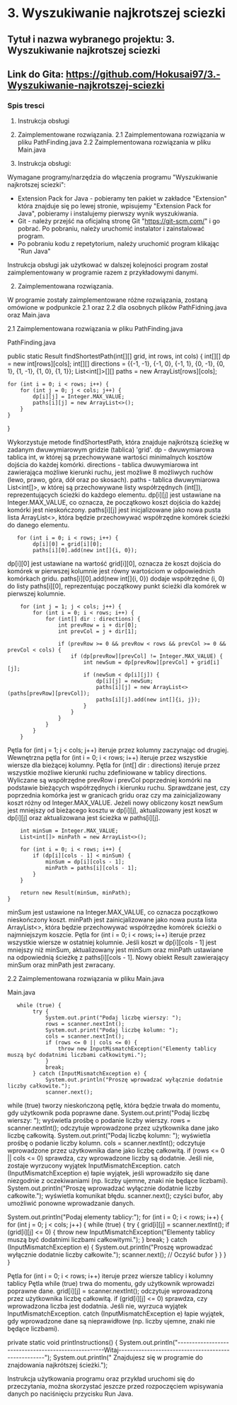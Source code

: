# 3. Wyszukiwanie najkrotszej sciezki


## Tytuł i nazwa wybranego projektu: 3. Wyszukiwanie najkrotszej sciezki


## Link do Gita: https://github.com/Hokusai97/3.-Wyszukiwanie-najkrotszej-sciezki

### Spis tresci

1. Instrukcja obsługi
2. Zaimplementowane rozwiązania.
2.1 Zaimplementowana rozwiązania w pliku PathFinding.java
2.2 Zaimplementowana rozwiązania w pliku Main.java







1. Instrukcja obsługi:


Wymagane programy/narzędzia do włączenia programu "Wyszukiwanie najkrotszej sciezki":
- Extension Pack for Java - pobieramy ten pakiet w zakładce "Extension" która znajduje się po lewej stronie, wpisujemy "Extension Pack for Java", pobieramy i instalujemy pierwszy wynik wyszukiwania.
- Git - należy przejść na oficjalną stronę Git "https://git-scm.com/" i go pobrać. Po pobraniu, należy uruchomić instalator i zainstalować program. 
- Po pobraniu kodu z repetytorium, należy uruchomić program klikając "Run Java"

Instrukcja obsługi jak użytkować w dalszej kolejności program został zaimplementowany w programie razem z przykładowymi danymi.








2. Zaimplementowana rozwiązania.

W programie zostały zaimplementowane różne rozwiązania, zostaną omówione w podpunkcie 2.1 oraz 2.2 dla osobnych plików PathFidning.java oraz Main.java




2.1 Zaimplementowana rozwiązania w pliku PathFinding.java


PathFinding.java


public static Result findShortestPath(int[][] grid, int rows, int cols) {
    int[][] dp = new int[rows][cols];
    int[][] directions = {{-1, -1}, {-1, 0}, {-1, 1}, {0, -1}, {0, 1}, {1, -1}, {1, 0}, {1, 1}};
    List<int[]>[][] paths = new ArrayList[rows][cols];

    for (int i = 0; i < rows; i++) {
        for (int j = 0; j < cols; j++) {
            dp[i][j] = Integer.MAX_VALUE;
            paths[i][j] = new ArrayList<>();
        }
    }
}

Wykorzystuje metode findShortestPath, która znajduje najkrótszą ścieżkę w zadanym dwuwymiarowym gridzie (tablica) 'grid'.
dp - dwuwymiarowa tablica int, w której są przechowywane wartości minimalnych kosztów dojścia do każdej komórki.
directions - tablica dwuwymiarowa int zawierająca możliwe kierunki ruchu, jest możliwe 8 możliwych ruchów (lewo, prawo, góra, dół oraz po skosach).
paths - tablica dwuwymiarowa List<int[]>, w której są przechowywane listy współrzędnych (int[]), reprezentujących ścieżki do każdego elementu.
dp[i][j] jest ustawiane na Integer.MAX_VALUE, co oznacza, że początkowo koszt dojścia do każdej komórki jest nieskończony.
paths[i][j] jest inicjalizowane jako nowa pusta lista ArrayList<>, która będzie przechowywać współrzędne komórek ścieżki do danego elementu.



       for (int i = 0; i < rows; i++) {
            dp[i][0] = grid[i][0];
            paths[i][0].add(new int[]{i, 0});

dp[i][0] jest ustawiane na wartość grid[i][0], oznacza że koszt dojścia do komórek w pierwszej kolumnie jest równy wartościom w odpowiednich komórkach gridu.
paths[i][0].add(new int[]{i, 0}) dodaje współrzędne (i, 0) do listy paths[i][0], reprezentując początkowy punkt ścieżki dla komórek w pierwszej kolumnie.



        for (int j = 1; j < cols; j++) {
            for (int i = 0; i < rows; i++) {
                for (int[] dir : directions) {
                    int prevRow = i + dir[0];
                    int prevCol = j + dir[1];

                    if (prevRow >= 0 && prevRow < rows && prevCol >= 0 && prevCol < cols) {
                        if (dp[prevRow][prevCol] != Integer.MAX_VALUE) {
                            int newSum = dp[prevRow][prevCol] + grid[i][j];
                            if (newSum < dp[i][j]) {
                                dp[i][j] = newSum;
                                paths[i][j] = new ArrayList<>(paths[prevRow][prevCol]);
                                paths[i][j].add(new int[]{i, j});
                            }
                        }
                    }
                }
            }
        }

Pętla for (int j = 1; j < cols; j++) iteruje przez kolumny zaczynając od drugiej.
Wewnętrzna pętla for (int i = 0; i < rows; i++) iteruje przez wszystkie wiersze dla bieżącej kolumny.
Pętla for (int[] dir : directions) iteruje przez wszystkie możliwe kierunki ruchu zdefiniowane w tablicy directions.
Wyliczane są współrzędne prevRow i prevCol poprzedniej komórki na podstawie bieżących współrzędnych i kierunku ruchu.
Sprawdzane jest, czy poprzednia komórka jest w granicach gridu oraz czy ma zainicjalizowany koszt różny od Integer.MAX_VALUE.
Jeżeli nowy obliczony koszt newSum jest mniejszy od bieżącego kosztu w dp[i][j], aktualizowany jest koszt w dp[i][j] oraz aktualizowana jest ścieżka w paths[i][j].



        int minSum = Integer.MAX_VALUE;
        List<int[]> minPath = new ArrayList<>();

        for (int i = 0; i < rows; i++) {
            if (dp[i][cols - 1] < minSum) {
                minSum = dp[i][cols - 1];
                minPath = paths[i][cols - 1];
            }
        }

        return new Result(minSum, minPath);
    }

minSum jest ustawione na Integer.MAX_VALUE, co oznacza początkowo nieskończony koszt.
minPath jest zainicjalizowane jako nowa pusta lista ArrayList<>, która będzie przechowywać współrzędne komórek ścieżki o najmniejszym koszcie.
Pętla for (int i = 0; i < rows; i++) iteruje przez wszystkie wiersze w ostatniej kolumnie.
Jeśli koszt w dp[i][cols - 1] jest mniejszy niż minSum, aktualizowany jest minSum oraz minPath ustawiane na odpowiednią ścieżkę z paths[i][cols - 1].
Nowy obiekt Result zawierający minSum oraz minPath jest zwracany.








2.2 Zaimplementowana rozwiązania w pliku Main.java



Main.java





       while (true) {
            try {
                System.out.print("Podaj liczbę wierszy: ");
                rows = scanner.nextInt();
                System.out.print("Podaj liczbę kolumn: ");
                cols = scanner.nextInt();
                if (rows <= 0 || cols <= 0) {
                    throw new InputMismatchException("Elementy tablicy muszą być dodatnimi liczbami całkowitymi.");
                }
                break;
            } catch (InputMismatchException e) {
                System.out.println("Proszę wprowadzać wyłącznie dodatnie liczby całkowite.");
                scanner.next(); 

while (true) tworzy nieskończoną pętlę, która będzie trwała do momentu, gdy użytkownik poda poprawne dane.
System.out.print("Podaj liczbę wierszy: "); wyświetla prośbę o podanie liczby wierszy.
rows = scanner.nextInt(); odczytuje wprowadzone przez użytkownika dane jako liczbę całkowitą.
System.out.print("Podaj liczbę kolumn: "); wyświetla prośbę o podanie liczby kolumn.
cols = scanner.nextInt(); odczytuje wprowadzone przez użytkownika dane jako liczbę całkowitą.
if (rows <= 0 || cols <= 0) sprawdza, czy wprowadzone liczby są dodatnie. Jeśli nie, zostaje wyrzucony wyjątek InputMismatchException.
catch (InputMismatchException e) łapie wyjątek, jeśli wprowadziło się dane niezgodnie z oczekiwaniami (np. liczby ujemne, znaki nie będące liczbami).
System.out.println("Proszę wprowadzać wyłącznie dodatnie liczby całkowite."); wyświetla komunikat błędu.
scanner.next(); czyści bufor, aby umożliwić ponowne wprowadzanie danych.



 System.out.println("Podaj elementy tablicy:");
        for (int i = 0; i < rows; i++) {
            for (int j = 0; j < cols; j++) {
                while (true) {
                    try {
                        grid[i][j] = scanner.nextInt();
                        if (grid[i][j] <= 0) {
                            throw new InputMismatchException("Elementy tablicy muszą być dodatnimi liczbami całkowitymi.");
                        }
                        break;
                    } catch (InputMismatchException e) {
                        System.out.println("Proszę wprowadzać wyłącznie dodatnie liczby całkowite.");
                        scanner.next(); // Oczyść bufor
                    }
                }
            }
        }

Pętla for (int i = 0; i < rows; i++) iteruje przez wiersze tablicy i kolumny tablicy
Pętla while (true) trwa do momentu, gdy użytkownik wprowadzi poprawne dane.
grid[i][j] = scanner.nextInt(); odczytuje wprowadzoną przez użytkownika liczbę całkowitą.
if (grid[i][j] <= 0) sprawdza, czy wprowadzona liczba jest dodatnia. Jeśli nie, wyrzuca wyjątek InputMismatchException.
catch (InputMismatchException e) łapie wyjątek, gdy wprowadzone dane są nieprawidłowe (np. liczby ujemne, znaki nie będące liczbami).




 private static void printInstructions() {
        System.out.println("----------------------------------------------------Witaj----------------------------------------------------");
        System.out.println("                           Znajdujesz się w programie do znajdowania najkrótszej ścieżki.");


Instrukcja użytkowania programu oraz przykład uruchomi się do przeczytania, można skorzystać jeszcze przed rozpoczęciem wpisywania danych po naciśnięciu przycisku Run Java.







